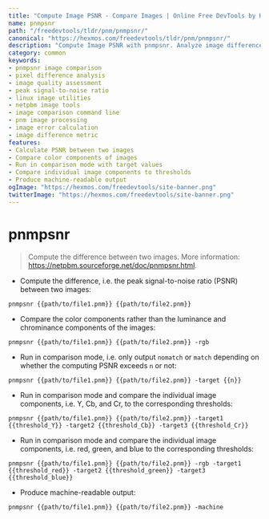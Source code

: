 ```yaml
---
title: "Compute Image PSNR - Compare Images | Online Free DevTools by Hexmos"
name: pnmpsnr
path: "/freedevtools/tldr/pnm/pnmpsnr/"
canonical: "https://hexmos.com/freedevtools/tldr/pnm/pnmpsnr/"
description: "Compute Image PSNR with pnmpsnr. Analyze image differences and signal-to-noise ratio. Free online tool, no registration required."
category: common
keywords:
- pnmpsnr image comparison
- pixel difference analysis
- image quality assessment
- peak signal-to-noise ratio
- linux image utilities
- netpbm image tools
- image comparison command line
- pnm image processing
- image error calculation
- image difference metric
features:
- Calculate PSNR between two images
- Compare color components of images
- Run in comparison mode with target values
- Compare individual image components to thresholds
- Produce machine-readable output
ogImage: "https://hexmos.com/freedevtools/site-banner.png"
twitterImage: "https://hexmos.com/freedevtools/site-banner.png"
---
```


# pnmpsnr

> Compute the difference between two images.
> More information: <https://netpbm.sourceforge.net/doc/pnmpsnr.html>.

- Compute the difference, i.e. the peak signal-to-noise ratio (PSNR) between two images:

`pnmpsnr {{path/to/file1.pnm}} {{path/to/file2.pnm}}`

- Compare the color components rather than the luminance and chrominance components of the images:

`pnmpsnr {{path/to/file1.pnm}} {{path/to/file2.pnm}} -rgb`

- Run in comparison mode, i.e. only output `nomatch` or `match` depending on whether the computing PSNR exceeds `n` or not:

`pnmpsnr {{path/to/file1.pnm}} {{path/to/file2.pnm}} -target {{n}}`

- Run in comparison mode and compare the individual image components, i.e. Y, Cb, and Cr, to the corresponding thresholds:

`pnmpsnr {{path/to/file1.pnm}} {{path/to/file2.pnm}} -target1 {{threshold_Y}} -target2 {{threshold_Cb}} -target3 {{threshold_Cr}}`

- Run in comparison mode and compare the individual image components, i.e. red, green, and blue to the corresponding thresholds:

`pnmpsnr {{path/to/file1.pnm}} {{path/to/file2.pnm}} -rgb -target1 {{threshold_red}} -target2 {{threshold_green}} -target3 {{threshold_blue}}`

- Produce machine-readable output:

`pnmpsnr {{path/to/file1.pnm}} {{path/to/file2.pnm}} -machine`
